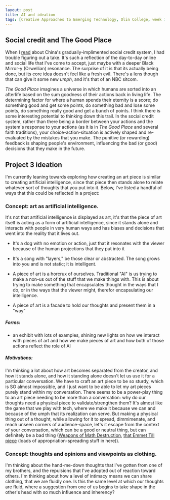 ```yaml
---
layout: post
title: AI and ideation
tags: [Creative Approaches to Emerging Technology, Olin College, week 10, project 3]
---
```


## Social credit and The Good Place

When I [read](https://www.wired.co.uk/article/china-social-credit) about China's gradually-implimented social credit system, I had trouble figuring out a take. It's such a reflection of the day-to-day online and social life that I've come to accept, just maybe with a deeper Black Mirror-y (Orwellian) resonance. The surprise of it is that its actually being done, but its core idea doesn't feel like a fresh evil. There's a lens though that can give it some new *umph*, and it's that of an NBC sitcom.

*The Good Place* imagines a universe in which humans are sorted into an afterlife based on the sum goodness of their actions back in living life. The determining factor for where a human spends their eternity is a score; do something good and get some points, do something bad and lose some points, do something really good and get a bunch of points. I think there is some interesting potential to thinking down this trail. In the social credit system, rather than there being a border between your actions and the system's response to your actions (as it is in *The Good Place* and several faith traditions), your choice-action-situation is actively shaped and re-evaluated by the mistakes that you make. The punitive (or rewarding) feedback is shaping people's environment, influencing the bad (or good) decisions that they make in the future.

## Project 3 ideation

I'm currently leaning towards exploring how creating an art piece is similar to creating artificial intelligence, since that piece then stands alone to relate whatever sort of thoughts that you put into it. Below, I've listed a handful of ways that this could be reflected in a project:

### Concept: art as artificial intelligence. 

It's not that artificial intelligence is displayed as art, it's that the piece of art itself is acting as a form of artificial intelligence, since it stands alone and interacts with people in very human ways and has biases and decisions that went into the reality that it lives out.
 - It's a dog with no emotion or action, just that it resonates with the viewer because of the human projections that they put into it

 - It's a song with "layers," be those clear or abstracted. The song grows into you and is not static; it is intelligent.

 - A piece of art is a horcrux of ourselves. Traditional "AI" is us trying to make a non-us out of the stuff that we make things with. This is about trying to make something that encapsulates thought in the ways that I do, or in the ways that the viewer might, therefor encapsulating our intelligence.

 - A piece of art is a facade to hold our thoughts and present them in a "way"

##### Forms: 

 - an exhibit with lots of examples, shining new lights on how we interact with pieces of art and how we make pieces of art and how both of those actions reflect the role of AI
	
##### Motivations:

I'm thinking a lot about how art becomes separated from the creator, and how it stands alone, and how it standing alone doesn't let us use it for a particular conversation. We have to craft an art piece to be so sturdy, which is SO almost impossible, and I just want to be able to let my art pieces purely stand within my conversation. There seems to be a power-play thing to an art piece needing to be more than a conversation: why do our thoughts need a physical piece to validate/strengthen them? It's almost like the game that we play with tech, where we make it because we can and because of the umph that its realization can serve. But making a physical thing out of a thought, while allowing for it to spread, dimmimenate, and reach unseen corners of audience-space, let's it escape from the context of your conversation, which can be a good or neutral thing, but can definitely be a bad thing ([Weapons of Math Destruction](https://www.youtube.com/watch?v=gdCJYsKlX_Y), [that Emmet Till piece](https://harpers.org/archive/2017/07/getting-in-and-out/) (loads of appropriation-spreading stuff in here)).

### Concept: thoughts and opinions and viewpoints as clothing. 

I'm thinking about the hand-me-down thoughts that I've gotten from one of my brothers, and the repulsions that I've adopted out of reaction toward others. I'm thinking about how a level of intimacy means we can share clothing, that we are fluidly one. Is this the same level at which our thoughts are fluid, where a suggestion from one of us begins to take shape in the other's head with so much influence and inherency?
